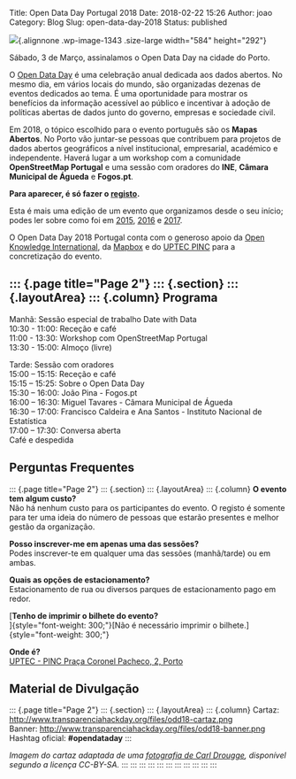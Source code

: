 Title: Open Data Day Portugal 2018
Date: 2018-02-22 15:26
Author: joao
Category: Blog
Slug: open-data-day-2018
Status: published

![](http://www.transparenciahackday.org/wp-content/uploads/2018/02/cartaz-eventbrite-1024x512.png){.alignnone .wp-image-1343 .size-large width="584" height="292"}

Sábado, 3 de Março, assinalamos o Open Data Day na cidade do Porto.

O [Open Data Day](http://opendataday.org) é uma celebração anual dedicada aos dados abertos. No mesmo dia, em vários locais do mundo, são organizadas dezenas de eventos dedicados ao tema. É uma oportunidade para mostrar os benefícios da informação acessível ao público e incentivar à adoção de políticas abertas de dados junto do governo, empresas e sociedade civil.

Em 2018, o tópico escolhido para o evento português são os **Mapas Abertos**. No Porto vão juntar-se pessoas que contribuem para projetos de dados abertos geográficos a nível institucional, empresarial, académico e independente. Haverá lugar a um workshop com a comunidade **OpenStreetMap Portugal** e uma sessão com oradores do **INE**, **Câmara Municipal de Águeda** e **Fogos.pt**.

**Para aparecer, é só fazer o [registo](https://www.eventbrite.com/e/open-data-day-porto-tickets-43339521676).**

Esta é mais uma edição de um evento que organizamos desde o seu início; podes ler sobre como foi em [2015](http://www.transparenciahackday.org/2015/03/open-data-day-2015-o-rescaldo/), [2016](http://www.transparenciahackday.org/2016/03/open-data-day-portugal-2016/) e [2017](http://www.transparenciahackday.org/2017/03/como-foi-o-open-data-day-2017/).

O Open Data Day 2018 Portugal conta com o generoso apoio da [Open Knowledge International](http://okfn.org), da [Mapbox](https://mapbox.com) e do [UPTEC PINC](http://uptec.up.pt) para a concretização do evento.

::: {.page title="Page 2"}
::: {.section}
::: {.layoutArea}
::: {.column}
Programa
--------

Manhã: Sessão especial de trabalho Date with Data  
10:30 - 11:00: Receção e café  
11:00 - 13:30: Workshop com OpenStreetMap Portugal  
13:30 - 15:00: Almoço (livre)

Tarde: Sessão com oradores  
15:00 – 15:15: Receção e café  
15:15 – 15:25: Sobre o Open Data Day  
15:30 – 16:00: João Pina - Fogos.pt  
16:00 – 16:30: Miguel Tavares - Câmara Municipal de Águeda  
16:30 – 17:00: Francisco Caldeira e Ana Santos - Instituto Nacional de Estatística  
17:00 – 17:30: Conversa aberta  
Café e despedida

Perguntas Frequentes
--------------------

::: {.page title="Page 2"}
::: {.section}
::: {.layoutArea}
::: {.column}
**O evento tem algum custo?**  
Não há nenhum custo para os participantes do evento. O registo é somente para ter uma ideia do número de pessoas que estarão presentes e melhor gestão da organização.

**Posso inscrever-me em apenas uma das sessões?**  
Podes inscrever-te em qualquer uma das sessões (manhã/tarde) ou em ambas.

**Quais as opções de estacionamento?**  
Estacionamento de rua ou diversos parques de estacionamento pago em redor.

[**Tenho de imprimir o bilhete do evento?**  
]{style="font-weight: 300;"}[Não é necessário imprimir o bilhete.]{style="font-weight: 300;"}

**Onde é?**  
[UPTEC - PINC Praça Coronel Pacheco, 2, Porto](http://www.openstreetmap.org/?mlat=41.15137&mlon=-8.61555#map=19/41.15138/-8.61555)

Material de Divulgação
----------------------

::: {.page title="Page 2"}
::: {.section}
::: {.layoutArea}
::: {.column}
Cartaz: <http://www.transparenciahackday.org/files/odd18-cartaz.png>  
Banner: [http://www.transparenciahackday.org/files/odd18-banner.png  
](http://www.transparenciahackday.org/files/odd18-banner.png)Hashtag oficial: **\#opendataday**
:::

*Imagem do cartaz adaptada de uma [fotografia de Carl Drougge](https://www.flickr.com/photos/drougge/7382892612/), disponível segundo a licença CC-BY-SA.*
:::
:::
:::
:::
:::
:::
:::
:::
:::
:::
:::
